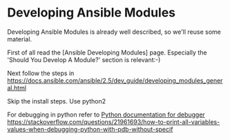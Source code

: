 # Developing Ansible Modules

Developing Ansible Modules is already well described, so we'll reuse some material.

First of all read the [Ansible Developing Modules] page. Especially the 'Should You Develop A Module?' section is relevant:-)

Next follow the steps in https://docs.ansible.com/ansible/2.5/dev_guide/developing_modules_general.html

Skip the install steps.
Use python2

For debugging in python refer to [Python documentation for debugger](https://docs.python.org/2/library/pdb.html)
https://stackoverflow.com/questions/21961693/how-to-print-all-variables-values-when-debugging-python-with-pdb-without-specif
